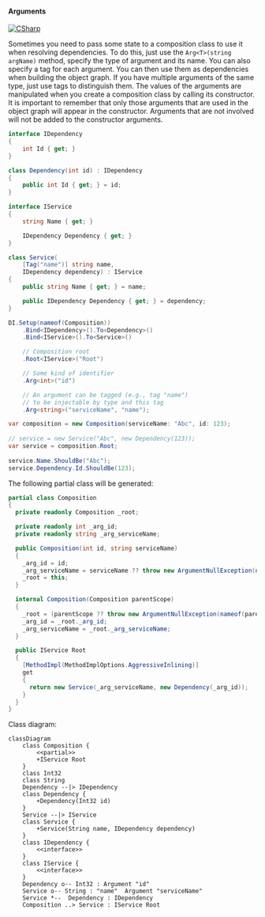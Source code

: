 #### Arguments

[![CSharp](https://img.shields.io/badge/C%23-code-blue.svg)](../tests/Pure.DI.UsageTests/Basics/ArgumentsScenario.cs)

Sometimes you need to pass some state to a composition class to use it when resolving dependencies. To do this, just use the `Arg<T>(string argName)` method, specify the type of argument and its name. You can also specify a tag for each argument. You can then use them as dependencies when building the object graph. If you have multiple arguments of the same type, just use tags to distinguish them. The values of the arguments are manipulated when you create a composition class by calling its constructor. It is important to remember that only those arguments that are used in the object graph will appear in the constructor. Arguments that are not involved will not be added to the constructor arguments.


```c#
interface IDependency
{
    int Id { get; }
}

class Dependency(int id) : IDependency
{
    public int Id { get; } = id;
}

interface IService
{
    string Name { get; }

    IDependency Dependency { get; }
}

class Service(
    [Tag("name")] string name,
    IDependency dependency) : IService
{
    public string Name { get; } = name;

    public IDependency Dependency { get; } = dependency;
}

DI.Setup(nameof(Composition))
    .Bind<IDependency>().To<Dependency>()
    .Bind<IService>().To<Service>()

    // Composition root
    .Root<IService>("Root")

    // Some kind of identifier
    .Arg<int>("id")

    // An argument can be tagged (e.g., tag "name")
    // to be injectable by type and this tag
    .Arg<string>("serviceName", "name");

var composition = new Composition(serviceName: "Abc", id: 123);
        
// service = new Service("Abc", new Dependency(123));
var service = composition.Root;
        
service.Name.ShouldBe("Abc");
service.Dependency.Id.ShouldBe(123);
```

The following partial class will be generated:

```c#
partial class Composition
{
  private readonly Composition _root;

  private readonly int _arg_id;
  private readonly string _arg_serviceName;

  public Composition(int id, string serviceName)
  {
    _arg_id = id;
    _arg_serviceName = serviceName ?? throw new ArgumentNullException(nameof(serviceName));
    _root = this;
  }

  internal Composition(Composition parentScope)
  {
    _root = (parentScope ?? throw new ArgumentNullException(nameof(parentScope)))._root;
    _arg_id = _root._arg_id;
    _arg_serviceName = _root._arg_serviceName;
  }

  public IService Root
  {
    [MethodImpl(MethodImplOptions.AggressiveInlining)]
    get
    {
      return new Service(_arg_serviceName, new Dependency(_arg_id));
    }
  }
}
```

Class diagram:

```mermaid
classDiagram
	class Composition {
		<<partial>>
		+IService Root
	}
	class Int32
	class String
	Dependency --|> IDependency
	class Dependency {
		+Dependency(Int32 id)
	}
	Service --|> IService
	class Service {
		+Service(String name, IDependency dependency)
	}
	class IDependency {
		<<interface>>
	}
	class IService {
		<<interface>>
	}
	Dependency o-- Int32 : Argument "id"
	Service o-- String : "name"  Argument "serviceName"
	Service *--  Dependency : IDependency
	Composition ..> Service : IService Root
```

